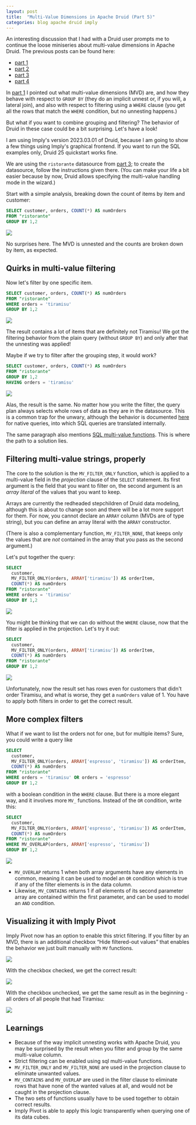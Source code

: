 ```yaml
---
layout: post
title:  "Multi-Value Dimensions in Apache Druid (Part 5)"
categories: blog apache druid imply
---
```


An interesting discussion that I had with a Druid user prompts me to continue the loose miniseries about multi-value dimensions in Apache Druid. The previous posts can be found here:

- [part 1](/2021/08/07/multivalue-dimensions-in-apache-druid-part-1/)
- [part 2](/2021/08/29/multivalue-dimensions-in-apache-druid-part-2/)
- [part 3](/2021/09/25/multivalue-dimensions-in-apache-druid-part-3/)
- [part 4](/2021/10/03/multivalue-dimensions-in-apache-druid-part-4/)

In [part 1](/2021/08/07/multivalue-dimensions-in-apache-druid-part-1/) I pointed out what multi-value dimensions (MVD) are, and how they behave with respect to `GROUP BY` (they do an implicit unnest or, if you will, a lateral join), and also with respect to filtering using a `WHERE` clause (you get all the rows that match the `WHERE` condition, but no unnesting happens.)

But what if you want to combine grouping and filtering? The behavior of Druid in these case could be a bit surprising. Let's have a look!

I am using Imply's version 2023.03.01 of Druid, because I am going to show a few things using Imply's graphical frontend. If you want to run the SQL examples only, Druid 25 quickstart works fine.

We are using the `ristorante` datasource from [part 3](/2021/09/25/multivalue-dimensions-in-apache-druid-part-3/); to create the datasource, follow the instructions given there. (You can make your life a bit easier because by now, Druid allows specifying the multi-value handling mode in the wizard.)

Start with a simple analysis, breaking down the count of items by item and customer:

```sql
SELECT customer, orders, COUNT(*) AS numOrders
FROM "ristorante"
GROUP BY 1,2
```

![](/assets/2023-04-23-01.jpg)

No surprises here. The MVD is unnested and the counts are broken down by item, as expected.

## Quirks in multi-value filtering

Now let's filter by one specific item.

```sql
SELECT customer, orders, COUNT(*) AS numOrders
FROM "ristorante"
WHERE orders = 'tiramisu'
GROUP BY 1,2
```

![](/assets/2023-04-23-02.jpg)

The result contains a lot of items that are definitely not Tiramisu! We got the filtering behavior from the plain query (without `GROUP BY`) and only after that the unnesting was applied!

Maybe if we try to filter after the grouping step, it would work?

```sql
SELECT customer, orders, COUNT(*) AS numOrders
FROM "ristorante"
GROUP BY 1,2
HAVING orders = 'tiramisu'
```

![](/assets/2023-04-23-03.jpg)

Alas, the result is the same. No matter how you write the filter, the query plan always selects whole rows of data as they are in the datasource. This is a common trap for the unwary, although the behavior is documented [here](https://docs.imply.io/latest/druid/querying/multi-value-dimensions/#filtering) for native queries, into which SQL queries are translated internally.

The same paragraph also mentions [SQL multi-value functions](https://docs.imply.io/latest/druid/querying/sql-multivalue-string-functions/). This is where the path to a solution lies.

## Filtering multi-value strings, properly

The core to the solution is the `MV_FILTER_ONLY` function, which is applied to a multi-value field in the _projection_ clause of the `SELECT` statement. Its first argument is the field that you want to filter on, the second argument is an _array literal_ of the values that you want to keep. 

Arrays are currently the redheaded stepchildren of Druid data modeling, although this is about to change soon and there will be a lot more support for them. For now, you cannot declare an `ARRAY` column (MVDs are of type string), but you can define an array literal with the `ARRAY` constructor.

(There is also a complementary function, `MV_FILTER_NONE`, that keeps only the values that are _not_ contained in the array that you pass as the second argument.)

Let's put together the query:

```sql
SELECT 
  customer, 
  MV_FILTER_ONLY(orders, ARRAY['tiramisu']) AS orderItem,
  COUNT(*) AS numOrders
FROM "ristorante"
WHERE orders = 'tiramisu'
GROUP BY 1,2
```

![](/assets/2023-04-23-04.jpg)

You might be thinking that we can do without the `WHERE` clause, now that the filter is applied in the projection. Let's try it out:

```sql
SELECT 
  customer, 
  MV_FILTER_ONLY(orders, ARRAY['tiramisu']) AS orderItem,
  COUNT(*) AS numOrders
FROM "ristorante"
GROUP BY 1,2
```

![](/assets/2023-04-23-05.jpg)

Unfortunately, now the result set has rows even for customers that didn't order Tiramisu, and what is worse, they get a `numOrders` value of 1. You have to apply both filters in order to get the correct result.

## More complex filters

What if we want to list the orders not for one, but for multiple items? Sure, you could write a query like

```sql
SELECT 
  customer, 
  MV_FILTER_ONLY(orders, ARRAY['espresso', 'tiramisu']) AS orderItem,
  COUNT(*) AS numOrders
FROM "ristorante"
WHERE orders = 'tiramisu' OR orders = 'espresso'
GROUP BY 1,2
```

with a boolean condition in the `WHERE` clause. But there is a more elegant way, and it involves more `MV_` functions. Instead of the `OR` condition, write this:

```sql
SELECT 
  customer, 
  MV_FILTER_ONLY(orders, ARRAY['espresso', 'tiramisu']) AS orderItem,
  COUNT(*) AS numOrders
FROM "ristorante"
WHERE MV_OVERLAP(orders, ARRAY['espresso', 'tiramisu'])
GROUP BY 1,2
```

![](/assets/2023-04-23-06.jpg)

- `MV_OVERLAP` returns 1 when both array arguments have any elements in common, meaning it can be used to model an `OR` condition which is true if any of the filter elements is in the data column.
- Likewise, `MV_CONTAINS` returns 1 if _all_ elements of its second parameter array are contained within the first parameter, and can be used to model an `AND` condition.

## Visualizing it with Imply Pivot
 
Imply Pivot now has an option to enable this strict filtering. If you filter by an MVD, there is an additional checkbox “Hide filtered-out values” that enables the behavior we just built manually with `MV` functions.

![](/assets/2023-04-23-07.jpg)

With the checkbox checked, we get the correct result:

![](/assets/2023-04-23-08.jpg)

With the checkbox unchecked, we get the same result as in the beginning - all orders of all people that had Tiramisu:

![](/assets/2023-04-23-09.jpg)

## Learnings

- Because of the way implicit unnesting works with Apache Druid, you may be surprised by the result when you filter and group by the same multi-value column.
- Strict filtering can be enabled using sql multi-value functions.
- `MV_FILTER_ONLY` and `MV_FILTER_NONE` are used in the projection clause to eliminate unwanted values.
- `MV_CONTAINS` and `MV_OVERLAP` are used in the filter clause to eliminate rows that have none of the wanted values at all, and would not be caught in the projection clause.
- The two sets of functions usually have to be used together to obtain correct results.
- Imply Pivot is able to apply this logic transparently when querying one of its data cubes.
